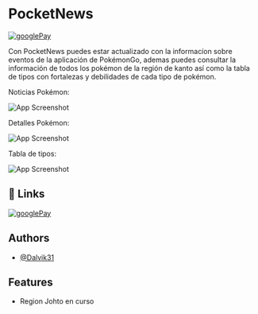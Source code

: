 
# PocketNews
[![googlePay](https://play-lh.googleusercontent.com/zzK2cW4Cvb7ZL7u1Hckq41jItK35nC-vkxqTq2GGmd2A2pmHYKjydn-NpXam3nelQg=w240-h480)](https://play.google.com/store/apps/details?id=com.dalvik.pokemonsters)

Con PocketNews puedes estar actualizado con la informacíon sobre eventos de la aplicación de PokémonGo, ademas puedes consultar la información de todos los pokémon de la región de kanto así como la tabla de tipos con fortalezas y debilidades de cada tipo de pokémon.



Noticias Pokémon:

![App Screenshot](https://firebasestorage.googleapis.com/v0/b/reports-go.appspot.com/o/Reports%2FWWqI0byTRiRHvlj8S6TuVqnVZ2S2%2FImages%2F1735972473984.jpg?alt=media&token=287e2cc7-27bc-49a4-86a7-87a99617c3e8)

Detalles Pokémon:

![App Screenshot](https://firebasestorage.googleapis.com/v0/b/reports-go.appspot.com/o/Reports%2FWWqI0byTRiRHvlj8S6TuVqnVZ2S2%2FImages%2F1735972524424.jpg?alt=media&token=3ce3281f-f3b4-481f-8884-7ae990cdd94b)

Tabla de tipos: 

![App Screenshot](https://firebasestorage.googleapis.com/v0/b/reports-go.appspot.com/o/Reports%2FWWqI0byTRiRHvlj8S6TuVqnVZ2S2%2FImages%2F1735972860672.jpg?alt=media&token=cf7f6fb6-62d8-431b-871c-4b40f462c7f0)





## 🔗 Links
[![googlePay](https://cdn.icon-icons.com/icons2/2699/PNG/512/google_play_logo_icon_171054.png)](https://play.google.com/store/apps/details?id=com.dalvik.pokemonsters)



## Authors

- [@Dalvik31](https://www.linkedin.com/in/dalvik31/)


## Features

- Region Johto en curso
